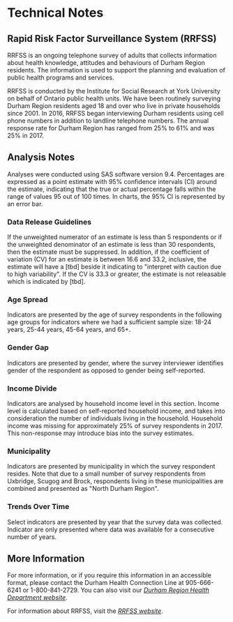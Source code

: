 # Technical Notes

## Rapid Risk Factor Surveillance System (RRFSS)  

RRFSS is an ongoing telephone survey of adults that collects information about health knowledge, attitudes and behaviours of Durham Region residents. The information is used to support the planning and evaluation of public health programs and services.  

RRFSS is conducted by the Institute for Social Research at York University on behalf of Ontario public health units. We have been routinely surveying Durham Region residents aged 18 and over who live in private households since 2001. In 2016, RRFSS began interviewing Durham residents using cell phone numbers in addition to landline telephone numbers. The annual response rate for Durham Region has ranged from 25% to 61% and was 25% in 2017.  
 
## Analysis Notes

Analyses were conducted using SAS software version 9.4. Percentages are expressed as a point estimate with 95% confidence intervals (CI) around the estimate, indicating that the true or actual percentage falls within the range of values 95 out of 100 times. In charts, the 95% CI is represented by an error bar.  

### Data Release Guidelines
If the unweighted numerator of an estimate is less than 5 respondents or if the unweighted denominator of an estimate is less than 30 respondents, then the estimate must be suppressed. In addition, if the coefficient of variation (CV) for an estimate is between 16.6 and 33.2, inclusive, the estimate will have a [tbd] beside it indicating to "interpret with caution due to high variability". If the CV is 33.3 or greater, the estimate is not releasable which is indicated by [tbd].  

### Age Spread
Indicators are presented by the age of survey respondents in the following age groups for indicators where we had a sufficient sample size: 18-24 years, 25-44 years, 45-64 years, and 65+. 

### Gender Gap
Indicators are presented by gender, where the survey interviewer identifies gender of the respondent as opposed to gender being self-reported. 

### Income Divide
Indicators are analysed by household income level in this section. Income level is calculated based on self-reported household income, and takes into consideration the number of individuals living in the household. Household income was missing for approximately 25% of survey respondents in 2017. This non-response may introduce bias into the survey estimates.

### Municipality
Indicators are presented by municipality in which the survey respondent resides. Note that due to a small number of survey respondents from Uxbridge, Scugog and Brock, respondents living in these municipalities are combined and presented as "North Durham Region". 

### Trends Over Time
Select indicators are presented by year that the survey data was collected. Indicator are only presented where data was available for a consecutive number of years.  

## More Information
For more information, or if you require this information in an accessible format, please contact the Durham Health Connection Line at 905-666-6241 or 1-800-841-2729. You can also visit our *[Durham Region Health Department website](www.durham.ca/health)*.  

For information about RRFSS, visit the *[RRFSS website](www.rrfss.ca)*. 
